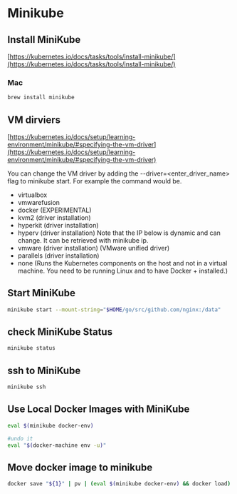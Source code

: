 # Minikube

## Install MiniKube

[https://kubernetes.io/docs/tasks/tools/install-minikube/](https://kubernetes.io/docs/tasks/tools/install-minikube/)

### Mac

```bash
brew install minikube
```

## VM dirviers

[https://kubernetes.io/docs/setup/learning-environment/minikube/#specifying-the-vm-driver](https://kubernetes.io/docs/setup/learning-environment/minikube/#specifying-the-vm-driver)

You can change the VM driver by adding the --driver=<enter_driver_name> flag to minikube start. For example the command would be.

+ virtualbox
+ vmwarefusion
+ docker (EXPERIMENTAL)
+ kvm2 (driver installation)
+ hyperkit (driver installation)
+ hyperv (driver installation) Note that the IP below is dynamic and can change. It can be retrieved with minikube ip.
+ vmware (driver installation) (VMware unified driver)
+ parallels (driver installation)
+ none (Runs the Kubernetes components on the host and not in a virtual machine. You need to be running Linux and to have Docker + installed.)

## Start MiniKube

```bash
minikube start --mount-string="$HOME/go/src/github.com/nginx:/data"
```

## check MiniKube Status

```bash
minikube status
```

## ssh to MiniKube

```bash
minikube ssh
```

## Use Local Docker Images with MiniKube

```bash
eval $(minikube docker-env)

#undo it
eval "$(docker-machine env -u)"
```

## Move docker image to minikube

```bash
docker save "${1}" | pv | (eval $(minikube docker-env) && docker load)
```
